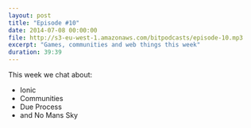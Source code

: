 ```yaml
---
layout: post
title: "Episode #10"
date: 2014-07-08 00:00:00
file: http://s3-eu-west-1.amazonaws.com/bitpodcasts/episode-10.mp3
excerpt: "Games, communities and web things this week"
duration: 39:39
---
```


This week we chat about:

* Ionic
* Communities
* Due Process
* and No Mans Sky
